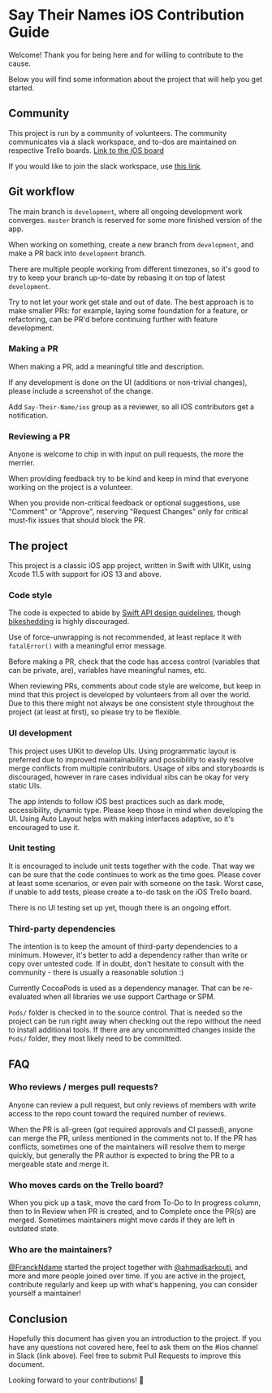 # Say Their Names iOS Contribution Guide

Welcome! Thank you for being here and for willing to contribute to the cause.

Below you will find some information about the project that will help you
get started.

## Community

This project is run by a community of volunteers. The community communicates
via a slack workspace, and to-dos are maintained on respective Trello boards.
[Link to the iOS board](https://trello.com/b/XhG385ND/say-their-names-ios)

If you would like to join the slack workspace, use [this link](https://join.slack.com/t/saytheirnames/shared_invite/zt-eqjuatz7-fgh3zPRXIKiiXsC1Vf3oZA).

## Git workflow

The main branch is `development`, where all ongoing development work converges.
`master` branch is reserved for some more finished version of the app.

When working on something, create a new branch from `development`, and make a PR
back into `development` branch.

There are multiple people working from different timezones, so it's good to try
to keep your branch up-to-date by rebasing it on top of latest `development`.

Try to not let your work get stale and out of date.
The best approach is to make smaller PRs: for example, laying some foundation for
a feature, or refactoring, can be PR'd before continuing further with feature
development.

### Making a PR

When making a PR, add a meaningful title and description.

If any development is done on the UI (additions or non-trivial changes), please
include a screenshot of the change.

Add `Say-Their-Name/ios` group as a reviewer, so all iOS contributors get a notification.

### Reviewing a PR

Anyone is welcome to chip in with input on pull requests, the more the merrier.

When providing feedback try to be kind and keep in mind that everyone working on
the project is a volunteer.

When you provide non-critical feedback or optional suggestions, use "Comment" or
"Approve", reserving "Request Changes" only for critical must-fix issues that
should block the PR.

## The project

This project is a classic iOS app project, written in Swift with UIKit, using Xcode 11.5
with support for iOS 13 and above.

### Code style

The code is expected to abide by [Swift API design guidelines](https://swift.org/documentation/api-design-guidelines/),
though [bikeshedding](https://www.urbandictionary.com/define.php?term=bikeshedding) is highly discouraged.

Use of force-unwrapping is not recommended, at least replace it with `fatalError()`
with a meaningful error message.

Before making a PR, check that the code has access control (variables that can be private, are),
variables have meaningful names, etc.

When reviewing PRs, comments about code style are welcome, but keep in mind that
this project is developed by volunteers from all over the world.
Due to this there might not always be one consistent style throughout the project
(at least at first), so please try to be flexible.

### UI development

This project uses UIKit to develop UIs. Using programmatic layout is preferred
due to improved maintainability and possibility to easily resolve merge conflicts
from multiple contributors.
Usage of xibs and storyboards is discouraged, however in rare cases individual xibs
can be okay for very static UIs.

The app intends to follow iOS best practices such as dark mode, accessibility,
dynamic type. Please keep those in mind when developing the UI.
Using Auto Layout helps with making interfaces adaptive, so it's encouraged to use it.

### Unit testing

It is encouraged to include unit tests together with the code. That way we can
be sure that the code continues to work as the time goes.
Please cover at least some scenarios, or even pair with
someone on the task. Worst case, if unable to add tests,
please create a to-do task on the iOS Trello board.

There is no UI testing set up yet, though there is an ongoing effort.

### Third-party dependencies

The intention is to keep the amount of third-party dependencies to a minimum. However,
it's better to add a dependency rather than write or copy over untested code.
If in doubt, don't hesitate to consult with the community - there is usually a
reasonable solution :)

Currently CocoaPods is used as a dependency manager. That can be re-evaluated
when all libraries we use support Carthage or SPM.

`Pods/` folder is checked in to the source control. That is needed so the project
can be run right away when checking out the repo without the need to install
additional tools. If there are any uncommitted changes inside the `Pods/`
folder, they most likely need to be committed.

## FAQ

### Who reviews / merges pull requests?

Anyone can review a pull request, but only reviews of members with write access to the repo count toward the required number of reviews. 

When the PR is all-green (got required approvals and CI passed), anyone can merge the PR, unless mentioned in the comments not to. 
If the PR has conflicts, sometimes one of the maintainers will resolve them to merge quickly, but generally the PR author is expected to bring the PR to a mergeable state and merge it.

### Who moves cards on the Trello board?

When you pick up a task, move the card from To-Do to In progress column, then to In Review when PR is created, and to Complete once the PR(s) are merged. 
Sometimes maintainers might move cards if they are left in outdated state. 

### Who are the maintainers? 

[@FranckNdame](https://github.com/FranckNdame) started the project together with [@ahmadkarkouti](https://github.com/ahmadkarkouti), and more and more people joined over time.
If you are active in the project, contribute regularly and keep up with what's happening, you can consider yourself a maintainer!

## Conclusion

Hopefully this document has given you an introduction to the project. 
If you have any questions not covered here, feel to ask them on the #ios channel in Slack (link above).
Feel free to submit Pull Requests to improve this document.

Looking forward to your contributions! 🙌
